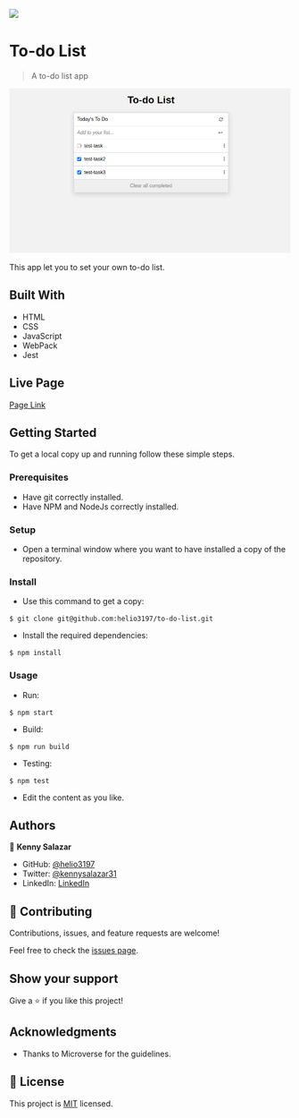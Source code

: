 ![](https://img.shields.io/badge/Microverse-blueviolet)

# To-do List

> A to-do list app

![screenshot](./screenshot.png)

This app let you to set your own to-do list.

## Built With

- HTML
- CSS
- JavaScript
- WebPack
- Jest

## Live Page

[Page Link](https://helio3197.github.io/to-do-list/dist/index.html)


## Getting Started

To get a local copy up and running follow these simple steps.

### Prerequisites

- Have git correctly installed.
- Have NPM and NodeJs correctly installed.

### Setup

- Open a terminal window where you want to have installed a copy of the repository.

### Install

- Use this command to get a copy:
```
$ git clone git@github.com:helio3197/to-do-list.git
```
- Install the required dependencies:
```
$ npm install
```
### Usage

- Run:
```
$ npm start
```
- Build:
```
$ npm run build
```
- Testing:
```
$ npm test
```
- Edit the content as you like.


## Authors

👤 **Kenny Salazar**

- GitHub: [@helio3197](https://github.com/helio3197)
- Twitter: [@kennysalazar31](https://twitter.com/kennysalazar31)
- LinkedIn: [LinkedIn](https://linkedin.com/in/kenny-salazar-1a1687110)


## 🤝 Contributing

Contributions, issues, and feature requests are welcome!

Feel free to check the [issues page](../../issues/).

## Show your support

Give a ⭐️ if you like this project!

## Acknowledgments

- Thanks to Microverse for the guidelines.


## 📝 License

This project is [MIT](./MIT.md) licensed.
